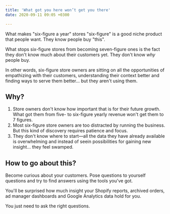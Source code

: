 ```yaml
---
title: 'What got you here won’t get you there'
date: 2020-09-11 09:05 +0300

---
```


What makes "six-figure a year" stores "six-figure" is a good niche product that people want. They know people buy "this".

What stops six-figure stores from becoming seven-figure ones is the fact they don't know much about their customers yet. They don't know _why_ people buy.

In other words, six-figure store owners are sitting on all the opportunities of empathizing with their customers, understanding their context better and finding ways to serve them better... but they aren't using them.

## Why?
1. Store owners don't know how important that is for their future growth. What got them from five- to six-figure yearly revenue  won't get them to 7 figures.
2. Most six-figure store owners are too distracted by running the business. But this kind of discovery requires patience and focus.
3. They don't know where to start—all the data they have already available is overwhelming and instead of seein possibilities for gaining new insight... they feel swamped.

## How to go about this?
Become curious about your customers. Pose questions to yourself questions and try to find answers using the tools you've got. 

You'll be surprised how much insight your Shopify reports, archived orders, ad manager dashboards  and Google Analytics data hold for you.

You just need to ask the right questions.
